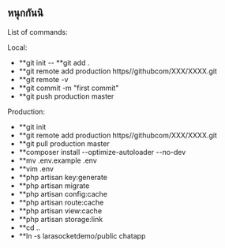 

## หนุกกันนิ



List of commands:

 Local:

- **git init
-- **git add .
- **git remote add production https//githubcom/XXX/XXXX.git
- **git remote -v
- **git commit -m "first commit"
- **git push production master

Production:

- **git init
- **git remote add production https//githubcom/XXX/XXXX.git
- **git pull production master
- **composer install --optimize-autoloader --no-dev
- **mv .env.example .env
- **vim .env
- **php artisan key:generate
- **php artisan migrate
- **php artisan config:cache
- **php artisan route:cache
- **php artisan view:cache
- **php artisan storage:link
- **cd ..
- **ln -s larasocketdemo/public chatapp
